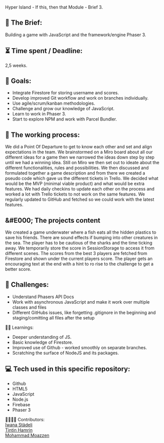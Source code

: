 Hyper Island - If this, then that Module - Brief 3.

<h2>📂 The Brief:</h2>
Building a game with JavaScript and the framework/engine Phaser 3. 

<h2>⏳ Time spent / Deadline:</h2>
2,5 weeks.

<h2>🎯 Goals:</h2>
<ul>
<li>Integrate Firestore for storing username and scores.</li>
<li>Develop improved Git workflow and work on branches individually.</li>
<li>Use agile/scrum/kanban methodologies.</li>
<li>Challenge and grow our knowledge of JavaScript.</li>
<li>Learn to work in Phaser 3. </li>
<li>Start to explore NPM and work with Parcel Bundler. </li>
</ul>

<h2>🦾 The working process:</h2>
 We did a Point Of Departure to get to know each other and set and align expectations in the team. 
 We brainstormed on a Miro board about all our different ideas for a game then we narrowed the ideas down step by step 
 until we had a winning idea. 
 Still on Miro we then set out to ideate about the different functionalities, rules and possibilities. 
 We then discussed and formulated together a game description and from there we created a pseudo code which gave us the different tickets in Trello.
 We decided what would be the MVP (minimal viable product) and what would be extra features.
 We had daily checkins to update each other on the process and worked a lot with Trello tickets to not work on the same features. 
 We regularly updated to GitHub and fetched so we could work with the latest features.

<h2>&#E000; The projects content</h2>
We created a game underwater where a fish eats all the hidden plastics to save his friends. 
There are sound effects if bumping into other creatures in the sea.
The player has to be cautious of the sharks and the time ticking away. 
We temporarily store the score in SessionStorage to access it from different scenes. 
The scores from the best 3 players are fetched from Firestore and shown under the current players score. 
The player gets an encouraging text at the end with a hint to ro rise to the challenge to get a better score. 

<h2>😬 Challenges:</h2>
<ul>
 <li>Understand Phasers API Docs</li>
 <li>Work with asynchronous JavaScript and make it work over multiple classes and files</li>
 <li>Different GitHubs issues, like forgetting .gitignore in the beginning and staging/comitting all files after the setup</li>
</ul>

👨‍🎓 Learnings:
<ul>
 <li>Deeper understanding of JS.</li>
<li>Basic knowledge of Firestore.</li>
<li>Improved use of Github - worked smoothly on separate branches.</li>
<li>Scratching the surface of NodeJS and its packages.</li>
</ul>

<h2>💻 Tech used in this specific repository:</h2>
<ul>
 <li>Github</li>
<li>HTML5</li>
<li>JavaScript</li>
 <li>Node.js</li>
<li>Firebase</li>
<li>Phaser 3</li>
</ul>

👩‍👩‍👦‍👦 Contributors:<br>
[Iwana Städeli](https://github.com/iwanast)<br> 
[Tintin Hamrin](https://github.com/TintinHamrin)<br>
[Mohammad Moazzen](https://github.com/momoazzen)
